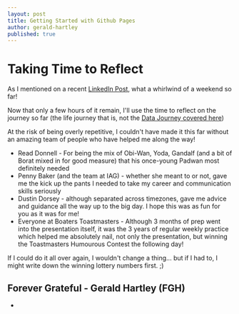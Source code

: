 ```yaml
---
layout: post
title: Getting Started with Github Pages
author: gerald-hartley
published: true
---
```


# Taking Time to Reflect

As I mentioned on a recent <a href="https://www.linkedin.com/in/geraldchartley?miniProfileUrn=urn%3Ali%3Afs_miniProfile%3AACoAAAYm40QBDdTTXsUwaKgXdaHkwPZRSmfMuNM&lipi=urn%3Ali%3Apage%3Ad_flagship3_detail_base%3BXoSfzQwtQmudhO6jZIsuRw%3D%3D&licu=urn%3Ali%3Acontrol%3Ad_flagship3_detail_base-actor_container&lici=evQrLrPSRq%2ByRwhIUdLK2w%3D%3D">LinkedIn Post</a>, what a whirlwind of a weekend so far!

Now that only a few hours of it remain, I'll use the time to reflect on the journey so far (the life journey that is, not the <a href="https://newstarsofdata.com/" >Data Journey covered here</a>)

At the risk of being overly repetitive, I couldn't have made it this far without an amazing team of people who have helped me along the way!

- Read Donnell - For being the mix of Obi-Wan, Yoda, Gandalf (and a bit of Borat mixed in for good measure) that his once-young Padwan most definitely needed 
- Penny Baker (and the team at IAG) - whether she meant to or not, gave me the kick up the pants I needed to take my career and communication skills seriously
- Dustin Dorsey - although separated across timezones, gave me advice and guidance all the way up to the big day. I hope this was as fun for you as it was for me!
- Everyone at Boaters Toastmasters - Although 3 months of prep went into the presentation itself, it was the 3 years of regular weekly practice which helped me absolutely nail, not only the presentation, but winning the Toastmasters Humourous Contest the following day!

If I could do it all over again, I wouldn't change a thing... but if I had to, I might write down the winning lottery numbers first. ;) 


Forever Grateful - 
Gerald Hartley (FGH)
- 
- 